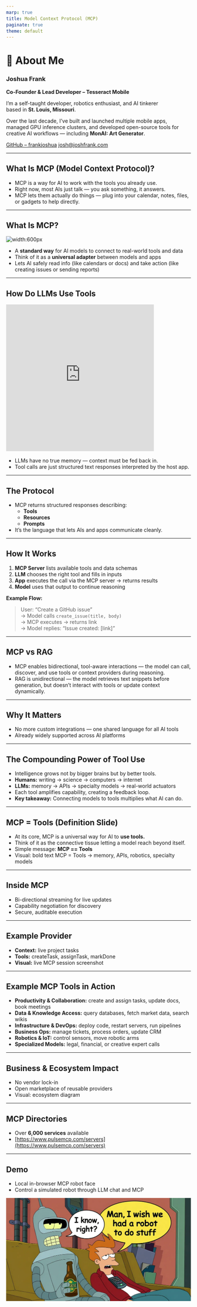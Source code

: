 ```yaml
---
marp: true
title: Model Context Protocol (MCP)
paginate: true
theme: default
---
```


<!-- _class: lead -->
<!-- _backgroundColor: "#312C31" -->

# 👋 About Me

### **Joshua Frank**
**Co-Founder & Lead Developer – Tesseract Mobile**

I’m a self-taught developer, robotics enthusiast, and AI tinkerer  
based in **St. Louis, Missouri**.  

Over the last decade, I’ve built and launched multiple mobile apps,  
managed GPU inference clusters, and developed open-source tools for  
creative AI workflows — including **MonAI: Art Generator**.

[GitHub – frankjoshua](https://github.com/frankjoshua)
josh@joshfrank.com  

---

## What Is MCP (Model Context Protocol)?

- MCP is a way for AI to work with the tools you already use.  
- Right now, most AIs just talk — you ask something, it answers.  
- MCP lets them actually do things — plug into your calendar, notes, files, or gadgets to help directly.

---

## What Is MCP?

![width:600px](images/mcp-simple-diagram.avif)

- A **standard way** for AI models to connect to real-world tools and data  
- Think of it as a **universal adapter** between models and apps  
- Lets AI safely read info (like calendars or docs) and take action (like creating issues or sending reports)

---

## How Do LLMs Use Tools

<iframe
  width="80%"
  height="400"
  src="https://www.youtube.com/embed/l5wvqKcqL7c"
  title="Meeseeks Example"
  frameborder="0"
  allow="accelerometer; autoplay; clipboard-write; encrypted-media; gyroscope; picture-in-picture; web-share"
  allowfullscreen
></iframe>

- LLMs have no true memory — context must be fed back in.  
- Tool calls are just structured text responses interpreted by the host app.

---

## The Protocol

- MCP returns structured responses describing:
  - **Tools**
  - **Resources**
  - **Prompts**
- It’s the language that lets AIs and apps communicate cleanly.

---

## How It Works

1. **MCP Server** lists available tools and data schemas  
2. **LLM** chooses the right tool and fills in inputs  
3. **App** executes the call via the MCP server → returns results  
4. **Model** uses that output to continue reasoning  

**Example Flow:**  
> User: “Create a GitHub issue”  
> → Model calls `create_issue(title, body)`  
> → MCP executes → returns link  
> → Model replies: “Issue created: [link]”

---

## MCP vs RAG

- MCP enables bidirectional, tool-aware interactions — the model can call, discover, and use tools or context providers during reasoning.
- RAG is unidirectional — the model retrieves text snippets before generation, but doesn’t interact with tools or update context dynamically.

---

## Why It Matters

- No more custom integrations — one shared language for all AI tools  
- Already widely supported across AI platforms

---

## The Compounding Power of Tool Use

- Intelligence grows not by bigger brains but by better tools.  
- **Humans:** writing → science → computers → internet  
- **LLMs:** memory → APIs → specialty models → real-world actuators  
- Each tool amplifies capability, creating a feedback loop.  
- **Key takeaway:** Connecting models to tools multiplies what AI can do.

---

## MCP = Tools (Definition Slide)

- At its core, MCP is a universal way for AI to **use tools.**  
- Think of it as the connective tissue letting a model reach beyond itself.  
- Simple message: **MCP == Tools**  
- Visual: bold text MCP = Tools → memory, APIs, robotics, specialty models

---

## Inside MCP

- Bi-directional streaming for live updates  
- Capability negotiation for discovery  
- Secure, auditable execution  

---

## Example Provider

- **Context:** live project tasks  
- **Tools:** createTask, assignTask, markDone  
- **Visual:** live MCP session screenshot

---

## Example MCP Tools in Action

- **Productivity & Collaboration:** create and assign tasks, update docs, book meetings  
- **Data & Knowledge Access:** query databases, fetch market data, search wikis  
- **Infrastructure & DevOps:** deploy code, restart servers, run pipelines  
- **Business Ops:** manage tickets, process orders, update CRM  
- **Robotics & IoT:** control sensors, move robotic arms  
- **Specialized Models:** legal, financial, or creative expert calls  

---

## Business & Ecosystem Impact

- No vendor lock-in  
- Open marketplace of reusable providers  
- Visual: ecosystem diagram

---

## MCP Directories

- Over **6,000 services** available  
- [https://www.pulsemcp.com/servers](https://www.pulsemcp.com/servers)

---

## Demo

- Local in-browser MCP robot face  
- Control a simulated robot through LLM chat and MCP  

![width:600px](images/fry_wants_a_robot.webp)